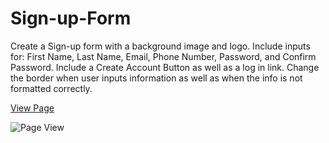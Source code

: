 # Sign-up-Form
Create a Sign-up form with a background image and logo. Include inputs for: First Name, Last Name, Email, Phone Number, Password, and Confirm Password. Include a Create Account Button as well as a log in link. 
Change the border when user inputs information as well as when the info is not formatted correctly.

[View Page](https://joshuanelsondev.github.io/sign-up-form/)

![Page View](./images/sign-up-form-screenshot.png)